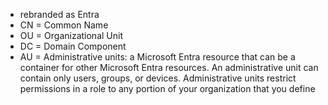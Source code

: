 - rebranded as Entra
- CN = Common Name
- OU = Organizational Unit
- DC = Domain Component
- AU = Administrative units: a Microsoft Entra resource that can be a container for other Microsoft Entra resources. An administrative unit can contain only users, groups, or devices. Administrative units restrict permissions in a role to any portion of your organization that you define